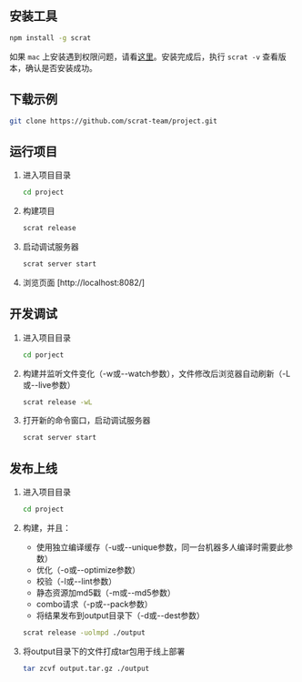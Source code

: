 ## 安装工具

```bash
npm install -g scrat
```

如果 ``mac`` 上安装遇到权限问题，请看[这里](https://github.com/scrat-team/scrat/issues/3)。安装完成后，执行 ``scrat -v`` 查看版本，确认是否安装成功。

## 下载示例

```bash
git clone https://github.com/scrat-team/project.git
```

## 运行项目

1. 进入项目目录

    ```bash
    cd project
    ```

1. 构建项目

    ```bash
    scrat release
    ```

1. 启动调试服务器

    ```bash
    scrat server start
    ```

1. 浏览页面 [http://localhost:8082/]

## 开发调试

1. 进入项目目录

    ```bash
    cd porject
    ```

1. 构建并监听文件变化（-w或--watch参数），文件修改后浏览器自动刷新（-L或--live参数）

    ```bash
    scrat release -wL
    ```

1. 打开新的命令窗口，启动调试服务器

    ```bash
    scrat server start
    ```

## 发布上线

1. 进入项目目录

    ```bash
    cd project
    ```

1. 构建，并且：
    * 使用独立编译缓存（-u或--unique参数，同一台机器多人编译时需要此参数）
    * 优化（-o或--optimize参数）
    * 校验（-l或--lint参数）
    * 静态资源加md5戳（-m或--md5参数）
    * combo请求（-p或--pack参数）
    * 将结果发布到output目录下（-d或--dest参数）

    ```bash
    scrat release -uolmpd ./output
    ```

1. 将output目录下的文件打成tar包用于线上部署

    ```bash
    tar zcvf output.tar.gz ./output
    ```

